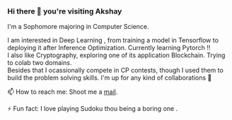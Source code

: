 ### Hi there 👋 you're visiting Akshay

I'm a Sophomore majoring in Computer Science.

I am interested in Deep Learning , from training a model in Tensorflow to deploying it after Inference Optimization. Currently learning Pytorch !!<br>
I also like Cryptography, exploring one of its application Blockchain. Trying to colab two domains.<br>
Besides that I ocassionally compete in CP contests, though I used them to build the problem solving skills. I'm up for any kind of collaborations :rocket:

📫 How to reach me: Shoot me a [mail](mailto:akshay@iitk.ac.in).

⚡ Fun fact: I love playing Sudoku thou being a boring one .
